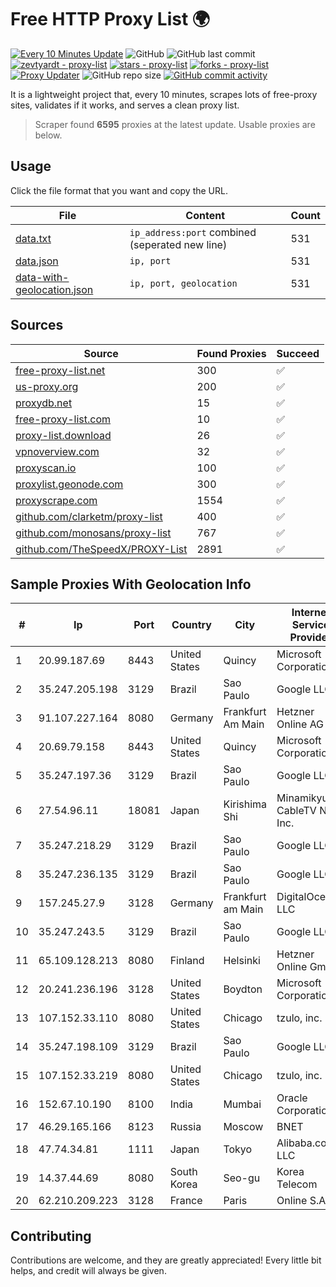 
# Free HTTP Proxy List 🌍

[![Every 10 Minutes Update](https://github.com/mertguvencli/http-proxy-list/actions/workflows/main.yml/badge.svg?branch=main)](https://github.com/mertguvencli/http-proxy-list/actions/workflows/main.yml)
![GitHub](https://img.shields.io/github/license/mertguvencli/http-proxy-list)
![GitHub last commit](https://img.shields.io/github/last-commit/mertguvencli/http-proxy-list)
[![zevtyardt - proxy-list](https://img.shields.io/static/v1?label=zevtyardt&message=proxy-list&color=blue&logo=github)](https://github.com/zevtyardt/proxy-list "Go to GitHub repo")
[![stars - proxy-list](https://img.shields.io/github/stars/zevtyardt/proxy-list?style=social)](https://github.com/zevtyardt/proxy-list)
[![forks - proxy-list](https://img.shields.io/github/forks/zevtyardt/proxy-list?style=social)](https://github.com/zevtyardt/proxy-list)
[![Proxy Updater](https://github.com/zevtyardt/proxy-list/workflows/Proxy%20Updater/badge.svg)](https://github.com/zevtyardt/proxy-list/actions?query=workflow:"Proxy+Updater")
![GitHub repo size](https://img.shields.io/github/repo-size/zevtyardt/proxy-list)
[![GitHub commit activity](https://img.shields.io/github/commit-activity/m/zevtyardt/proxy-list?logo=commits)](https://github.com/zevtyardt/proxy-list/commits/main)

It is a lightweight project that, every 10 minutes, scrapes lots of free-proxy sites, validates if it works, and serves a clean proxy list.

> Scraper found **6595** proxies at the latest update. Usable proxies are below.

## Usage

Click the file format that you want and copy the URL.

|File|Content|Count|
|----|-------|-----|
|[data.txt](https://raw.githubusercontent.com/mertguvencli/http-proxy-list/main/proxy-list/data.txt)|`ip_address:port` combined (seperated new line)|531|
|[data.json](https://raw.githubusercontent.com/mertguvencli/http-proxy-list/main/proxy-list/data.json)|`ip, port`|531|
|[data-with-geolocation.json](https://raw.githubusercontent.com/mertguvencli/http-proxy-list/main/proxy-list/data-with-geolocation.json)|`ip, port, geolocation`|531|

## Sources

|Source|Found Proxies|Succeed|
|------|-------------|-------|
|[free-proxy-list.net](https://free-proxy-list.net)|300|✅|
|[us-proxy.org](https://www.us-proxy.org)|200|✅|
|[proxydb.net](http://proxydb.net)|15|✅|
|[free-proxy-list.com](https://free-proxy-list.com/?page=&port=&type%5B%5D=http&type%5B%5D=https&up_time=0&search=Search)|10|✅|
|[proxy-list.download](https://www.proxy-list.download/HTTP)|26|✅|
|[vpnoverview.com](https://vpnoverview.com/privacy/anonymous-browsing/free-proxy-servers)|32|✅|
|[proxyscan.io](https://www.proxyscan.io)|100|✅|
|[proxylist.geonode.com](https://proxylist.geonode.com/api/proxy-list?limit=300&page=1&sort_by=lastChecked&sort_type=desc&protocols=http,https)|300|✅|
|[proxyscrape.com](https://api.proxyscrape.com/v2/?request=displayproxies&protocol=http&timeout=10000&country=all&ssl=all&anonymity=all)|1554|✅|
|[github.com/clarketm/proxy-list](https://raw.githubusercontent.com/clarketm/proxy-list/master/proxy-list-raw.txt)|400|✅|
|[github.com/monosans/proxy-list](https://raw.githubusercontent.com/monosans/proxy-list/main/proxies/http.txt)|767|✅|
|[github.com/TheSpeedX/PROXY-List](https://raw.githubusercontent.com/TheSpeedX/PROXY-List/master/http.txt)|2891|✅|


## Sample Proxies With Geolocation Info

|#|Ip|Port|Country|City|Internet Service Provider|
|-|--|----|-------|----|-------------------------|
|1|20.99.187.69|8443|United States|Quincy|Microsoft Corporation|
|2|35.247.205.198|3129|Brazil|Sao Paulo|Google LLC|
|3|91.107.227.164|8080|Germany|Frankfurt Am Main|Hetzner Online AG|
|4|20.69.79.158|8443|United States|Quincy|Microsoft Corporation|
|5|35.247.197.36|3129|Brazil|Sao Paulo|Google LLC|
|6|27.54.96.11|18081|Japan|Kirishima Shi|Minamikyusyu CableTV Net Inc.|
|7|35.247.218.29|3129|Brazil|Sao Paulo|Google LLC|
|8|35.247.236.135|3129|Brazil|Sao Paulo|Google LLC|
|9|157.245.27.9|3128|Germany|Frankfurt am Main|DigitalOcean, LLC|
|10|35.247.243.5|3129|Brazil|Sao Paulo|Google LLC|
|11|65.109.128.213|8080|Finland|Helsinki|Hetzner Online GmbH|
|12|20.241.236.196|3128|United States|Boydton|Microsoft Corporation|
|13|107.152.33.110|8080|United States|Chicago|tzulo, inc.|
|14|35.247.198.109|3129|Brazil|Sao Paulo|Google LLC|
|15|107.152.33.219|8080|United States|Chicago|tzulo, inc.|
|16|152.67.10.190|8100|India|Mumbai|Oracle Corporation|
|17|46.29.165.166|8123|Russia|Moscow|BNET|
|18|47.74.34.81|1111|Japan|Tokyo|Alibaba.com LLC|
|19|14.37.44.69|8080|South Korea|Seo-gu|Korea Telecom|
|20|62.210.209.223|3128|France|Paris|Online S.A.S.|



## Contributing

Contributions are welcome, and they are greatly appreciated! Every
little bit helps, and credit will always be given.

